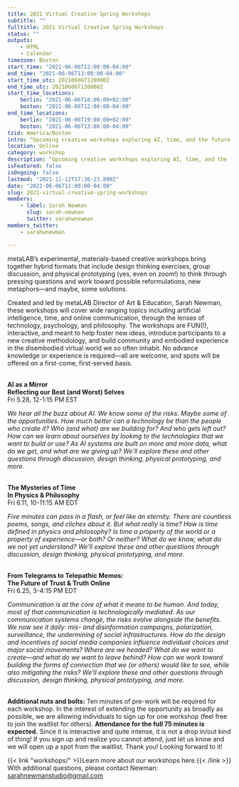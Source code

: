 ```yaml
---
title: 2021 Virtual Creative Spring Workshops
subtitle: ""
fulltitle: 2021 Virtual Creative Spring Workshops
status: ""
outputs:
    - HTML
    - Calendar
timezone: Boston
start_time: "2021-06-06T12:00:00-04:00"
end_time: "2021-06-06T13:00:00-04:00"
start_time_utc: 20210606T120000Z
end_time_utc: 20210606T130000Z
start_time_locations:
    berlin: "2021-06-06T18:00:00+02:00"
    boston: "2021-06-06T12:00:00-04:00"
end_time_locations:
    berlin: "2021-06-06T19:00:00+02:00"
    boston: "2021-06-06T13:00:00-04:00"
tzid: America/Boston
intro: “Upcoming creative workshops exploring AI, time, and the future of communication”
location: Online
category: workshop
description: “Upcoming creative workshops exploring AI, time, and the future of communication”
isFeatured: false
isOngoing: false
lastmod: "2021-11-12T17:36:23.890Z"
date: "2021-06-06T12:00:00-04:00"
slug: 2021-virtual-creative-spring-workshops
members:
    - label: Sarah Newman
      slug: sarah-newman
      twitter: sarahwnewman
members_twitter:
    - sarahwnewman

---
```

metaLAB’s experimental, materials-based creative workshops bring together hybrid formats that include design thinking exercises, group discussion, and physical prototyping (yes, even on zoom!) to think through pressing questions and work toward possible reformulations, new metaphors—and maybe, some solutions.  

Created and led by metaLAB Director of Art & Education, Sarah Newman, these workshops will cover wide ranging topics including artificial intelligence, time, and online communication, through the lenses of technology, psychology, and philosophy. The workshops are FUN(!), interactive, and meant to help foster new ideas, introduce participants to a new creative methodology, and build community and embodied experience in the disembodied virtual world we so often inhabit. No advance knowledge or experience is required—all are welcome, and spots will be offered on a first-come, first-served basis.  
&nbsp;  
 
 
 
**AI as a Mirror  
Reflecting our Best (and Worst) Selves**  
Fri 5.28, 12-1:15 PM EST     

*We hear all the buzz about AI. We know some of the risks. Maybe some of the opportunities. How much better can a technology be than the people who create it? Who (and what) are we building for? And who gets left out? How can we learn about ourselves by looking to the technologies that we want to build or use? As AI systems are built on more and more data, what do we get, and what are we giving up? We’ll explore these and other questions through discussion, design thinking, physical prototyping, and more.*  
 &nbsp;  
    
  
  
**The Mysteries of Time   
In Physics & Philosophy**  
Fri 6.11, 10-11:15 AM EDT  

*Five minutes can pass in a flash, or feel like an eternity. There are countless poems, songs, and cliches about it. But what really* is *time? How is time defined in physics and philosophy? Is time a property of the world or a property of experience—or both? Or neither? What do we know, what do we not yet understand? We’ll explore these and other questions through discussion, design thinking, physical prototyping, and more.*  
&nbsp;  



**From Telegrams to Telepathic Memos:  
The Future of Trust & Truth Online**  
Fri 6.25, 3-4:15 PM EDT  

*Communication is at the core of what it means to be human. And today, most of that communication is technologically mediated. As our communication systems change, the risks evolve alongside the benefits. We now see it daily: mis- and disinformation campaigns, polarization, surveillance, the undermining of social infrastructures. How do the design and incentives of social media companies influence individual choices and major social movements? Where are we headed? What do we want to create—and what do we want to leave behind? How can we work toward building the forms of connection that we (or others) would like to see, while also mitigating the risks? We’ll explore these and other questions through discussion, design thinking, physical prototyping, and more.*  
&nbsp;  



**Additional nuts and bolts:** 
Ten minutes of pre-work will be required for each workshop. In the interest of extending the opportunity as broadly as possible, we are allowing individuals to sign up for one workshop (feel free to join the waitlist for others). **Attendance for the full 75 minutes is expected.** Since it is interactive and quite intense, it is not a drop in/out kind of thing! If you sign up and realize you cannot attend, just let us know and we will open up a spot from the waitlist. Thank you! Looking forward to it!

{{< link "workshops/" >}}Learn more about our workshops here.{{< /link >}}   
With additional questions, please contact Newman: [sarahnewmanstudio@gmail.com](mailto:sarahnewmanstudio@gmail.com)